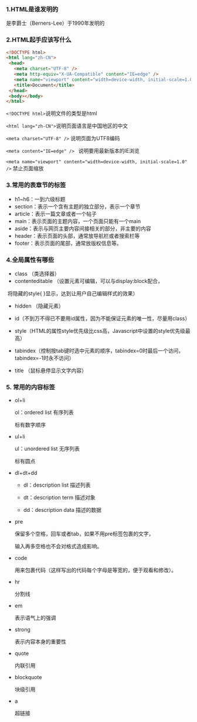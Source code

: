 ### 1.HTML是谁发明的

是李爵士（Berners-Lee）于1990年发明的

### 2.HTML起手应该写什么

 ```html
<!DOCTYPE html> 
<html lang="zh-CN">    
  <head>
    <meta charset="UTF-8" />         
    <meta http-equiv="X-UA-Compatible" content="IE=edge" />  
    <meta name="viewport" content="width=device-width, initial-scale=1.0" />
    <title>Document</title>
  </head>
  <body></body>
</html>
 ```

`<!DOCTYPE html>`说明文件的类型是html

`<html lang="zh-CN">`说明页面语言是中国地区的中文

`<meta charset="UTF-8" />` 说明页面为UTF8编码

`<meta content="IE=edge" /> ` 说明要用最新版本的IE浏览

`<meta name="viewport" content="width=device-width, initial-scale=1.0" />` 禁止页面缩放

### 3.常用的表章节的标签

* h1~h6：一到六级标题
* section：表示一个含有主题的独立部分，表示一个章节
* article：表示一篇文章或者一个帖子
* main：表示页面的主题内容，一个页面只能有一个main
* aside：表示与网页主要内容间接相关的部分，非主要的内容
* header：表示页面的头部，通常放导航栏或者搜索栏等
* footer：表示页面的尾部，通常放版权信息等。



### 4.全局属性有哪些

- class  （类选择器）
- contenteditable  （设置元素可编辑，可以与display:block配合，

​       将隐藏的style{ }显示，达到让用户自己编辑样式的效果）

- hidden （隐藏元素）
- id（不到万不得已不要用id属性，因为不能保证元素的唯一性，尽量用class）

- style（HTML的属性style优先级比css高，Javascript中设置的style优先级最高）
- tabindex（控制按tab键时选中元素的顺序，tabindex=0时最后一个访问，tabindex=-1时永不访问）

- title （鼠标悬停显示文字内容）



### 5. 常用的内容标签

* ol+li

  ol：ordered list 有序列表

  标有数字顺序

* ul+li

  ul：unordered list 无序列表

  标有圆点

* dl+dt+dd

  * dl：description list 描述列表

  * dt：description term 描述对象

  * dd：description data 描述的数据

* pre

  保留多个空格，回车或者tab，如果不用pre标签包裹的文字，

  输入再多空格也不会对格式造成影响。

* code

  用来包裹代码（这样写出的代码每个字母是等宽的，便于观看和修改）。

* hr

  分割线

* em

  表示语气上的强调

* strong

  表示内容本身的重要性

* quote

  内联引用

* blockquote

  块级引用

* a
  
  超链接
